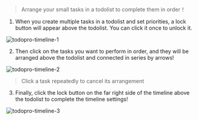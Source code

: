 > Arrange your small tasks in a todolist to complete them in order！

1. When you create multiple tasks in a todolist and set priorities, a lock button will appear above the todolist. You can click it once to unlock it.

![todopro-timeline-1](https://saber2pr.top/MyWeb/resource/image/todopro-timeline-1.png)

2. Then click on the tasks you want to perform in order, and they will be arranged above the todolist and connected in series by arrows!

![todopro-timeline-2](https://saber2pr.top/MyWeb/resource/image/todopro-timeline-2.png)

> Click a task repeatedly to cancel its arrangement

3. Finally, click the lock button on the far right side of the timeline above the todolist to complete the timeline settings!

![todopro-timeline-3](https://saber2pr.top/MyWeb/resource/image/todopro-timeline-3.png)
